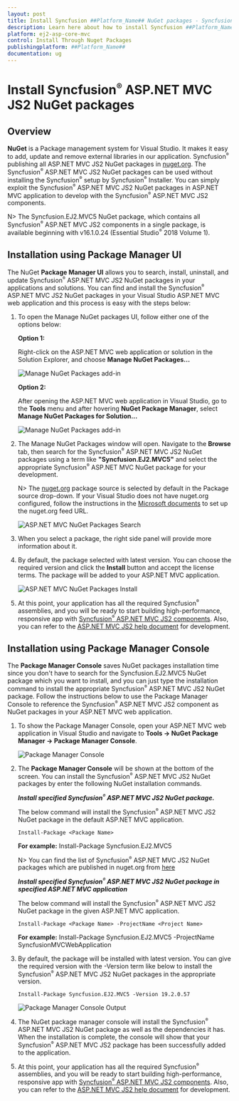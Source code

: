 ```yaml
---
layout: post
title: Install Syncfusion ##Platform_Name## NuGet packages - Syncfusion
description: Learn here about how to install Syncfusion ##Platform_Name## NuGet packages from Package manager and NuGet manager.
platform: ej2-asp-core-mvc
control: Install Through Nuget Packages
publishingplatform: ##Platform_Name##
documentation: ug
---
```


# Install Syncfusion<sup style="font-size:70%">&reg;</sup> ASP.NET MVC JS2 NuGet packages

## Overview

**NuGet** is a Package management system for Visual Studio. It makes it easy to add, update and remove external libraries in our application. Syncfusion<sup style="font-size:70%">&reg;</sup> publishing all ASP.NET MVC JS2  NuGet packages in [nuget.org](https://www.nuget.org/packages?q=Tags%3A%22AspNet.MVC%20EJ2%22+syncfusion). The Syncfusion<sup style="font-size:70%">&reg;</sup> ASP.NET MVC JS2 NuGet packages can be used without installing the Syncfusion<sup style="font-size:70%">&reg;</sup> setup by Syncfusion<sup style="font-size:70%">&reg;</sup> Installer. You can simply exploit the Syncfusion<sup style="font-size:70%">&reg;</sup> ASP.NET MVC JS2 NuGet packages in ASP.NET MVC application to develop with the Syncfusion<sup style="font-size:70%">&reg;</sup> ASP.NET MVC JS2 components.

N> The Syncfusion.EJ2.MVC5 NuGet package, which contains all Syncfusion<sup style="font-size:70%">&reg;</sup> ASP.NET MVC JS2 components in a single package, is available beginning with v16.1.0.24 (Essential Studio<sup style="font-size:70%">&reg;</sup> 2018 Volume 1).

## Installation using Package Manager UI

The NuGet **Package Manager UI** allows you to search, install, uninstall, and update Syncfusion<sup style="font-size:70%">&reg;</sup> ASP.NET MVC JS2 NuGet packages in your applications and solutions. You can find and install the Syncfusion<sup style="font-size:70%">&reg;</sup> ASP.NET MVC JS2 NuGet packages in your Visual Studio ASP.NET MVC web application and this process is easy with the steps below:

1. To open the Manage NuGet packages UI, follow either one of the options below:

    **Option 1:**

    Right-click on the ASP.NET MVC web application or solution in the Solution Explorer, and choose **Manage NuGet Packages...**

    ![Manage NuGet Packages add-in](images/ManageNuGet.png)

    **Option 2:**

    After opening the ASP.NET MVC web application in Visual Studio, go to the **Tools** menu and after hovering **NuGet Package Manager**, select **Manage NuGet Packages for Solution...**

    ![Manage NuGet Packages add-in](images/ManageNuGetOption2.png)

2. The Manage NuGet Packages window will open. Navigate to the **Browse** tab, then search for the Syncfusion<sup style="font-size:70%">&reg;</sup> ASP.NET MVC JS2 NuGet packages using a term like **"Syncfusion.EJ2.MVC5"** and select the appropriate Syncfusion<sup style="font-size:70%">&reg;</sup> ASP.NET MVC NuGet package for your development.

    N> The [nuget.org](https://api.nuget.org/v3/index.json) package source is selected by default in the Package source drop-down. If your Visual Studio does not have nuget.org configured, follow the instructions in the [Microsoft documents](https://docs.microsoft.com/en-us/nuget/tools/package-manager-ui#package-sources) to set up the nuget.org feed URL.

    ![ASP.NET MVC NuGet Packages Search](images/NuGetSearch.png)

3. When you select a package, the right side panel will provide more information about it.

4. By default, the package selected with latest version. You can choose the required version and click the **Install** button and accept the license terms. The package will be added to your ASP.NET MVC application.

    ![ASP.NET MVC NuGet Packages Install](images/InstallNuGet.png)

5. At this point, your application has all the required Syncfusion<sup style="font-size:70%">&reg;</sup> assemblies, and you will be ready to start building high-performance, responsive app with [Syncfusion<sup style="font-size:70%">&reg;</sup> ASP.NET MVC JS2 components](https://www.syncfusion.com/aspnet-mvc-ui-controls). Also, you can refer to the [ASP.NET MVC JS2 help document](https://ej2.syncfusion.com/aspnetmvc/documentation/introduction/) for development.

## Installation using Package Manager Console

The **Package Manager Console** saves NuGet packages installation time since you don't have to search for the Syncfusion.EJ2.MVC5 NuGet package which you want to install, and you can just type the installation command to install the appropriate Syncfusion<sup style="font-size:70%">&reg;</sup> ASP.NET MVC JS2 NuGet package. Follow the instructions below to use the Package Manager Console to reference the Syncfusion<sup style="font-size:70%">&reg;</sup> ASP.NET MVC JS2 component as NuGet packages in your ASP.NET MVC web application.

1. To show the Package Manager Console, open your ASP.NET MVC web application in Visual Studio and navigate to **Tools -> NuGet Package Manager -> Package Manager Console**.

    ![Package Manager Console ](images/console.png)

2. The **Package Manager Console** will be shown at the bottom of the screen. You can install the Syncfusion<sup style="font-size:70%">&reg;</sup> ASP.NET MVC JS2 NuGet packages by enter the following NuGet installation commands.

    ***Install specified Syncfusion<sup style="font-size:70%">&reg;</sup> ASP.NET MVC JS2 NuGet package.***

    The below command will install the Syncfusion<sup style="font-size:70%">&reg;</sup> ASP.NET MVC JS2 NuGet package in the default ASP.NET MVC application.

    ```Install-Package <Package Name>```

    **For example:** Install-Package Syncfusion.EJ2.MVC5

    N> You can find the list of Syncfusion<sup style="font-size:70%">&reg;</sup> ASP.NET MVC JS2 NuGet packages which are published in nuget.org from [here](https://www.nuget.org/packages?q=Tags%3A%22AspNet.Mvc%20EJ2%22+syncfusion)

    ***Install specified Syncfusion<sup style="font-size:70%">&reg;</sup> ASP.NET MVC JS2 NuGet package in specified ASP.NET MVC application***

    The below command will install the Syncfusion<sup style="font-size:70%">&reg;</sup> ASP.NET MVC JS2 NuGet package in the given ASP.NET MVC application.

    ```Install-Package <Package Name> -ProjectName <Project Name>```

    **For example:** Install-Package Syncfusion.EJ2.MVC5 -ProjectName SyncfusionMVCWebApplication

3. By default, the package will be installed with latest version. You can give the required version with the -Version term like below to install the Syncfusion<sup style="font-size:70%">&reg;</sup> ASP.NET MVC JS2 NuGet packages in the appropriate version.

    ```Install-Package Syncfusion.EJ2.MVC5 -Version 19.2.0.57```

    ![Package Manager Console Output ](images/ConsoleInstallationOutput.PNG)

4. The NuGet package manager console will install the Syncfusion<sup style="font-size:70%">&reg;</sup> ASP.NET MVC JS2 NuGet package as well as the dependencies it has. When the installation is complete, the console will show that your Syncfusion<sup style="font-size:70%">&reg;</sup> ASP.NET MVC JS2 package has been successfully added to the application.

5. At this point, your application has all the required Syncfusion<sup style="font-size:70%">&reg;</sup> assemblies, and you will be ready to start building high-performance, responsive app with [Syncfusion<sup style="font-size:70%">&reg;</sup> ASP.NET MVC JS2 components](https://www.syncfusion.com/aspnet-core-ui-controls). Also, you can refer to the [ASP.NET MVC JS2 help document](https://ej2.syncfusion.com/aspnetcore/documentation/introduction/) for development.